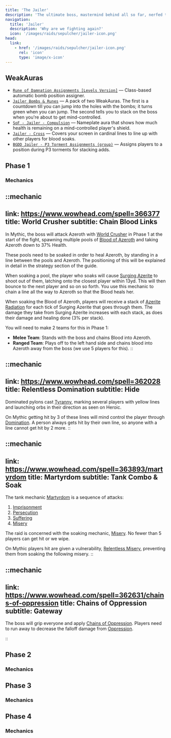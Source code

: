 ```yaml
---
title: 'The Jailer'
description: 'The ultimate boss, mastermind behind all so far, nerfed to oblivion.'
navigation:
  title: 'Jailer'
  description: 'Why are we fighting again?'
  icon: '/images/raids/sepulcher/jailer-icon.png'
head:
  link:
    - href: '/images/raids/sepulcher/jailer-icon.png'
      rel: 'icon'
      type: 'image/x-icon'
---
```


## WeakAuras

- [`Rune of Damnation Assignments [Levels Version]`](https://wago.io/-Pk-iHqg0) — Class-based automatic bomb position assigner.
- [`Jailer Bombs & Runes`](https://wago.io/Y_GSxwOkm) — A pack of two WeakAuras. The first is a countdown till you can jump into the holes with the bombs; it turns green when you can jump. The second tells you to stack on the boss when you're about to get mind-controlled.
- [`SoF - Jailer - Compulsion`](https://wago.io/d2WbXHTob) — Nameplate aura that shows how much health is remaining on a mind-controlled player's shield.
- [`Jailer - Cross`](https://wago.io/BqS_fZxO9) — Covers your screen in cardinal lines to line up with other players for blood soaks.
- [`BGDD Jailer - P3 Torment Assignments (group)`](https://wago.io/vTJwnSq41) — Assigns players to a position during P3 torments for stacking adds.
## Phase 1

### Mechanics
::mechanic
---
link: https://www.wowhead.com/spell=366377
title: World Crusher
subtitle: Chain Blood Links
---

In Mythic, the boss will attack Azeroth with [World Crusher](https://www.wowhead.com/spell=366377) in Phase 1 at the start of the fight, spawning multiple pools of [Blood of Azeroth](https://www.wowhead.com/spell=366401) and taking Azeroth down to 37% Health.

These pools need to be soaked in order to heal Azeroth, by standing in a line between the pools and Azeroth. The positioning of this will be explained in detail in the strategy section of the guide.

When soaking a pool, the player who soaks will cause [Surging Azerite](https://www.wowhead.com/spell=366408) to shoot out of them, latching onto the closest player within 13yd. This will then bounce to the next player and so on so forth. You use this mechanic to chain a line all the way to Azeroth so that the Blood heals her.

When soaking the Blood of Azeroth, players will receive a stack of [Azerite Radiation](https://www.wowhead.com/spell=366703) for each tick of Surging Azerite that goes through them. The damage they take from Surging Azerite increases with each stack, as does their damage and healing done (3% per stack).

You will need to make 2 teams for this in Phase 1:
- **Melee Team**: Stands with the boss and chains Blood into Azeroth.
- **Ranged Team**: Plays off to the left hand side and chains blood into Azeroth away from the boss (we use 5 players for this). 
::

::mechanic
---
link: https://www.wowhead.com/spell=362028
title: Relentless Domination
subtitle: Hide
---
Dominated pylons cast [Tyranny](https://www.wowhead.com/spell=366030/tyranny), marking several players with yellow lines and launching orbs in their direction as seen on Heroic.

On Mythic getting hit by 3 of these lines will mind control the player through [Domination](https://www.wowhead.com/spell=362075/domination). A person always gets hit by their own line, so anyone with a line cannot get hit by 2 more.
::

::mechanic
---
link: https://www.wowhead.com/spell=363893/martyrdom
title: Martyrdom
subtitle: Tank Combo & Soak
---
The tank mechanic [Martyrdom](https://www.wowhead.com/spell=363893/martyrdom) is a sequence of attacks:

1. [Imprisonment](https://www.wowhead.com/spell=363886)
2. [Persecution](https://www.wowhead.com/spell=363952)
3. [Suffering](https://www.wowhead.com/spell=362194)
4. [Misery](https://www.wowhead.com/spell=362189)

The raid is concerned with the soaking mechanic, [Misery](https://www.wowhead.com/spell=362189/misery). No fewer than 5 players can get hit or we wipe.

On Mythic players hit are given a vulnerability, [Relentless Misery](https://www.wowhead.com/spell=362192/relentless-misery), preventing them from soaking the following misery.
::

::mechanic
---
link: https://www.wowhead.com/spell=362631/chains-of-oppression
title: Chains of Oppression
subtitle: Gateway
---

The boss will grip everyone and apply [Chains of Oppression](https://www.wowhead.com/spell=362631/chains-of-oppression). Players need to run away to decrease the falloff damage from [Oppression](https://www.wowhead.com/spell=362617/oppression).

::


## Phase 2

### Mechanics

## Phase 3

### Mechanics

## Phase 4

### Mechanics

